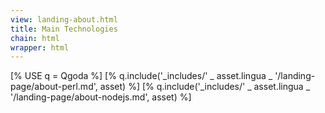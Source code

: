 ```yaml
---
view: landing-about.html
title: Main Technologies
chain: html
wrapper: html
---
```

<qgoda-no-xgettext>
[% USE q = Qgoda %]
[% q.include('_includes/' _ asset.lingua _ '/landing-page/about-perl.md', asset) %]
[% q.include('_includes/' _ asset.lingua _ '/landing-page/about-nodejs.md', asset) %]
</qgoda-no-xgettext>
